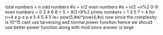 total numbers = n
odd numbers #o = n/2
even numbers #e = n/2 +n%2
​
0-9
even numbers = 0 2 4 6 8  = 5 = 9/2+9%2
prime numbers = 1 3 5 7 = 4
​
for n=4
e p e p e
5 4 5 4 5
ie= pow(5,#e)*pow(4,#o)
now since the complexity is 10^15 cant use tarversing
and normal power function hence we should use better power function along with mod since answer is large
​
​
​